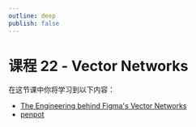 ```yaml
---
outline: deep
publish: false
---
```


# 课程 22 - Vector Networks

在这节课中你将学习到以下内容：

-   [The Engineering behind Figma's Vector Networks]
-   [penpot]

[The Engineering behind Figma's Vector Networks]: https://alexharri.com/blog/vector-networks
[penpot]: https://github.com/penpot/penpot
